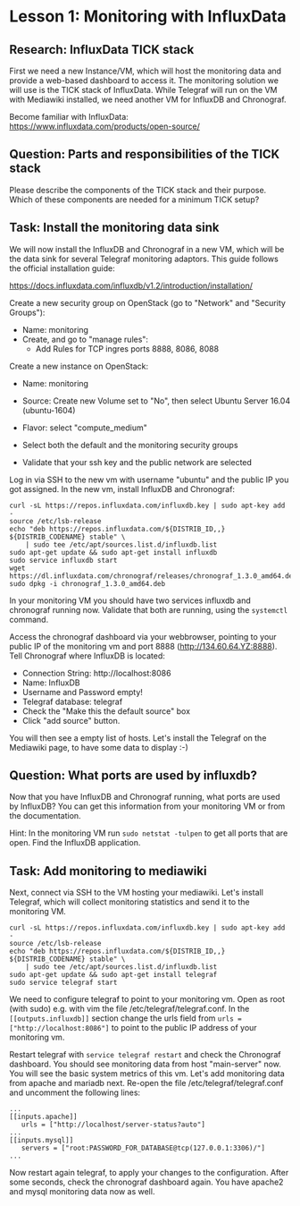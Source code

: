 # Lesson 1: Monitoring with InfluxData

## Research: InfluxData TICK stack

First we need a new Instance/VM, which will host the monitoring data and provide a web-based dashboard to access it. The monitoring solution we will use is the TICK stack of InfluxData.
While Telegraf will run on the VM with Mediawiki installed, we need another VM for InfluxDB and Chronograf.

Become familiar with InfluxData: https://www.influxdata.com/products/open-source/

## Question: Parts and responsibilities of the TICK stack

Please describe the components of the TICK stack and their purpose. Which of these components are needed for a minimum TICK setup?

## Task: Install the monitoring data sink

We will now install the InfluxDB and Chronograf in a new VM, which will be the data sink for several Telegraf monitoring adaptors. This guide follows the official installation guide:

https://docs.influxdata.com/influxdb/v1.2/introduction/installation/

Create a new security group on OpenStack (go to "Network" and "Security Groups"):

- Name: monitoring
- Create, and go to "manage rules":
    - Add Rules for TCP ingres ports 8888, 8086, 8088

Create a new instance on OpenStack:

- Name: monitoring
- Source: Create new Volume set to "No", then select Ubuntu Server 16.04 (ubuntu-1604)
- Flavor: select "compute_medium"

- Select both the default and the monitoring security groups
- Validate that your ssh key and the public network are selected

Log in via SSH to the new vm with username "ubuntu" and the public IP you got assigned. In the new vm, install InfluxDB and Chronograf:

```
curl -sL https://repos.influxdata.com/influxdb.key | sudo apt-key add -
source /etc/lsb-release
echo "deb https://repos.influxdata.com/${DISTRIB_ID,,} ${DISTRIB_CODENAME} stable" \
    | sudo tee /etc/apt/sources.list.d/influxdb.list
sudo apt-get update && sudo apt-get install influxdb
sudo service influxdb start
wget https://dl.influxdata.com/chronograf/releases/chronograf_1.3.0_amd64.deb
sudo dpkg -i chronograf_1.3.0_amd64.deb
```

In your monitoring VM you should have two services influxdb and chronograf running now. Validate that both are running, using the `systemctl` command.

Access the chronograf dashboard via your webbrowser, pointing to your public IP of the monitoring vm and port 8888 (http://134.60.64.YZ:8888). Tell Chronograf where InfluxDB is located:

- Connection String: http://localhost:8086
- Name: InfluxDB
- Username and Password empty!
- Telegraf database: telegraf
- Check the "Make this the default source" box
- Click "add source" button.

You will then see a empty list of hosts. Let's install the Telegraf on the Mediawiki page, to have some data to display :-)

## Question: What ports are used by influxdb?
Now that you have InfluxDB and Chronograf running, what ports are used by InfluxDB? You can get this information from your monitoring VM or from the documentation.

Hint: In the monitoring VM run `sudo netstat -tulpen` to get all ports that are open. Find the InfluxDB application.

## Task: Add monitoring to mediawiki 
Next, connect via SSH to the VM hosting your mediawiki. Let's install Telegraf, which will collect monitoring statistics and send it to the monitoring VM.

```
curl -sL https://repos.influxdata.com/influxdb.key | sudo apt-key add -
source /etc/lsb-release
echo "deb https://repos.influxdata.com/${DISTRIB_ID,,} ${DISTRIB_CODENAME} stable" \
    | sudo tee /etc/apt/sources.list.d/influxdb.list
sudo apt-get update && sudo apt-get install telegraf
sudo service telegraf start
```

We need to configure telegraf to point to your monitoring vm. Open as root (with sudo) e.g. with vim the file /etc/telegraf/telegraf.conf. In the `[[outputs.influxdb]]` section change the urls field from `urls = ["http://localhost:8086"]` to point to the public IP address of your monitoring vm.

Restart telegraf with `service telegraf restart` and check the Chronograf dashboard. You should see monitoring data from host "main-server" now. You will see the basic system metrics of this vm. Let's add monitoring data from apache and mariadb next. Re-open the file /etc/telegraf/telegraf.conf and uncomment the following lines:

```
...
[[inputs.apache]]
   urls = ["http://localhost/server-status?auto"]
...
[[inputs.mysql]]
   servers = ["root:PASSWORD_FOR_DATABASE@tcp(127.0.0.1:3306)/"]
...
```

Now restart again telegraf, to apply your changes to the configuration. After some seconds, check the chronograf dashboard again. You have apache2 and mysql monitoring data now as well.